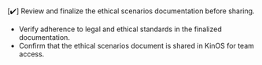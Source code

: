 [✔️] Review and finalize the ethical scenarios documentation before sharing.
- Verify adherence to legal and ethical standards in the finalized documentation.
- Confirm that the ethical scenarios document is shared in KinOS for team access.